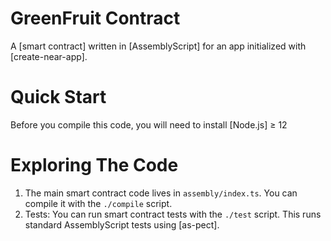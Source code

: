 # GreenFruit Contract

A [smart contract] written in [AssemblyScript] for an app initialized with [create-near-app].

# Quick Start

Before you compile this code, you will need to install [Node.js] ≥ 12

# Exploring The Code

1. The main smart contract code lives in `assembly/index.ts`. You can compile
   it with the `./compile` script.
2. Tests: You can run smart contract tests with the `./test` script. This runs
   standard AssemblyScript tests using [as-pect].

